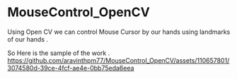 # MouseControl_OpenCV
Using Open CV we can control Mouse Cursor by our hands using landmarks of our hands . 

So Here is the sample of the work . 
https://github.com/aravinthpm77/MouseControl_OpenCV/assets/110657801/3074580d-39ce-4fcf-ae4e-0bb75eda6eea

